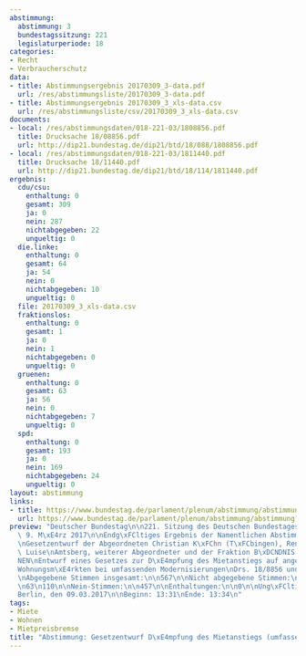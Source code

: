 ```yaml
---
abstimmung:
  abstimmung: 3
  bundestagssitzung: 221
  legislaturperiode: 18
categories:
- Recht
- Verbraucherschutz
data:
- title: Abstimmungsergebnis 20170309_3-data.pdf
  url: /res/abstimmungsliste/20170309_3-data.pdf
- title: Abstimmungsergebnis 20170309_3_xls-data.csv
  url: /res/abstimmungsliste/csv/20170309_3_xls-data.csv
documents:
- local: /res/abstimmungsdaten/018-221-03/1808856.pdf
  title: Drucksache 18/08856.pdf
  url: http://dip21.bundestag.de/dip21/btd/18/088/1808856.pdf
- local: /res/abstimmungsdaten/018-221-03/1811440.pdf
  title: Drucksache 18/11440.pdf
  url: http://dip21.bundestag.de/dip21/btd/18/114/1811440.pdf
ergebnis:
  cdu/csu:
    enthaltung: 0
    gesamt: 309
    ja: 0
    nein: 287
    nichtabgegeben: 22
    ungueltig: 0
  die.linke:
    enthaltung: 0
    gesamt: 64
    ja: 54
    nein: 0
    nichtabgegeben: 10
    ungueltig: 0
  file: 20170309_3_xls-data.csv
  fraktionslos:
    enthaltung: 0
    gesamt: 1
    ja: 0
    nein: 1
    nichtabgegeben: 0
    ungueltig: 0
  gruenen:
    enthaltung: 0
    gesamt: 63
    ja: 56
    nein: 0
    nichtabgegeben: 7
    ungueltig: 0
  spd:
    enthaltung: 0
    gesamt: 193
    ja: 0
    nein: 169
    nichtabgegeben: 24
    ungueltig: 0
layout: abstimmung
links:
- title: https://www.bundestag.de/parlament/plenum/abstimmung/abstimmung?id=456
  url: https://www.bundestag.de/parlament/plenum/abstimmung/abstimmung?id=456
preview: "Deutscher Bundestag\n\n221. Sitzung des Deutschen Bundestages\nam Donnerstag,\
  \ 9. M\xE4rz 2017\n\nEndg\xFCltiges Ergebnis der Namentlichen Abstimmung Nr. 3\n\
  \nGesetzentwurf der Abgeordneten Christian K\xFChn (T\xFCbingen), Renate K\xFCnast,\
  \ Luise\nAmtsberg, weiterer Abgeordneter und der Fraktion B\xDCNDNIS 90/DIE GR\xDC\
  NEN\nEntwurf eines Gesetzes zur D\xE4mpfung des Mietanstiegs auf angespannten\n\
  Wohnungsm\xE4rkten bei umfassenden Modernisierungen\nDrs. 18/8856 und 18/11440\n\
  \nAbgegebene Stimmen insgesamt:\n\n567\n\nNicht abgegebene Stimmen:\nJa-Stimmen:\n\
  \n63\n110\n\nNein-Stimmen:\n\n457\n\nEnthaltungen:\n\n0\n\nUng\xFCltige:\n\n0\n\n\
  Berlin, den 09.03.2017\n\nBeginn: 13:31\nEnde: 13:34\n"
tags:
- Miete
- Wohnen
- Mietpreisbremse
title: "Abstimmung: Gesetzentwurf D\xE4mpfung des Mietanstiegs (umfassende Modernisierungen)"
---
```

